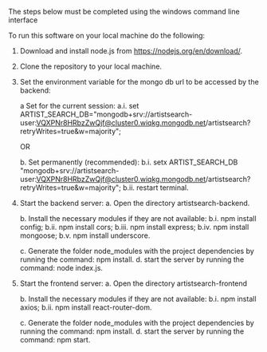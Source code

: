 The steps below must be completed using the windows command line interface

To run this software on your local machine do the following:

1. Download and install node.js from https://nodejs.org/en/download/.

2. Clone the repository to your local machine.

3. Set the environment variable for the mongo db url to be accessed by the backend:

   a Set for the current session:
   a.i. set ARTIST_SEARCH_DB="mongodb+srv://artistsearch-user:VQXPNr8HRbzZwQjf@cluster0.wiqkg.mongodb.net/artistsearch?retryWrites=true&w=majority";

   OR

   b. Set permanently (recommended):
   b.i. setx ARTIST_SEARCH_DB "mongodb+srv://artistsearch-user:VQXPNr8HRbzZwQjf@cluster0.wiqkg.mongodb.net/artistsearch?retryWrites=true&w=majority";
   b.ii. restart terminal.

4. Start the backend server:
   a. Open the directory artistsearch-backend.

   b. Install the necessary modules if they are not available:
   b.i. npm install config;
   b.ii. npm install cors;
   b.iii. npm install express;
   b.iv. npm install mongoose;
   b.v. npm install underscore.

   c. Generate the folder node_modules with the project dependencies by running the command: npm install.
   d. start the server by running the command: node index.js.

5. Start the frontend server:
   a. Open the directory artistsearch-frontend

   b. Install the necessary modules if they are not available:
   b.i. npm install axios;
   b.ii. npm install react-router-dom.

   c. Generate the folder node_modules with the project dependencies by running the command: npm install.
   d. start the server by running the command: npm start.
